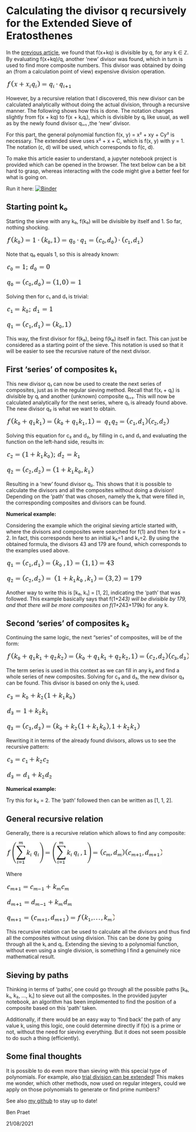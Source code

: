 # Calculating the divisor q recursively for the Extended Sieve of Eratosthenes

In the [previous article](Extended_Sieve_Of_Eratosthenes.md), we found that f(x+kq) is divisible by q, for any k ∈ ℤ. By evaluating f(x+kq)/q, another ‘new’ divisor was found, which in turn is used to find more composite numbers. This divisor was obtained by doing an (from a calculation point of view) expensive division operation.
 
![](images/Calculating_Divisor_Recursively/image001.jpg?raw=true) 

However, by a recursive relation that I discovered, this new divisor can be calculated analytically without doing the actual division, through a recursive manner. The following shows how this is done. The notation changes slightly from f(x + kq) to f(x + kᵢqᵢ), which is divisible by qᵢ like usual, as well as by the newly found divisor qᵢ₊₁ ,the ‘new’ divisor.

For this part, the general polynomial function f(x, y) = x² + xy + Cy² is necessary. The extended sieve uses x² + x + C, which is f(x, y) with y = 1. The notation (c, d) will be used, which corresponds to f(c, d).

To make this article easier to understand, a jupyter notebook project is provided which can be opened in the browser. The text below can be a bit hard to grasp, whereas interacting with the code might give a better feel for what is going on.


Run it here: [![Binder](https://mybinder.org/badge_logo.svg)](https://mybinder.org/v2/gh/PraetBen/ufd_prime_generators/master?filepath=Extended_Sieve_Of_Eratosthenes%2Fcalculating_divisor_recursively.ipynb)


## Starting point k₀
Starting the sieve with any k₀, f(k₀) will be divisible by itself and 1. So far, nothing shocking.


![](images/Calculating_Divisor_Recursively/image002.jpg?raw=true) 

Note that q₀ equals 1, so this is already known:

![](images/Calculating_Divisor_Recursively/image003.jpg?raw=true) 

![](images/Calculating_Divisor_Recursively/image004.jpg?raw=true) 


Solving then for c₁ and d₁ is trivial:

![](images/Calculating_Divisor_Recursively/image005.jpg?raw=true) 

![](images/Calculating_Divisor_Recursively/image006.jpg?raw=true) 
 

This way, the first divisor for f(k₀), being f(k₀) itself in fact. This can just be considered as a starting point of the sieve. This notation is used so that it will be easier to see the recursive nature of the next divisor.


## First ‘series’ of composites k₁
This new divisor q₁ can now be used to create the next series of composites, just as in the regular sieving method. Recall that f(xᵢ + qᵢ) is divisible by qᵢ and another (unknown) composite qᵢ₊₁. This will now be calculated analytically for the next series, where q₁ is already found above. The new divisor q₂ is what we want to obtain.

![](images/Calculating_Divisor_Recursively/image007.jpg?raw=true) 

Solving this equation for c₂ and d₂, by filling in c₁ and d₁ and evaluating the function on the left-hand side, results in:

![](images/Calculating_Divisor_Recursively/image008.jpg?raw=true) 

![](images/Calculating_Divisor_Recursively/image009.jpg?raw=true) 

Resulting in a ‘new’ found divisor q₂. This shows that it is possible to calculate the divisors and all the composites without doing a division! Depending on the ‘path’ that was chosen, namely the kᵢ that were filled in, the corresponding composites and divisors can be found.
 

**Numerical example:**

Considering the example which the original sieving article started with, where the divisors and composites were searched for f(1) and then for k = 2. In fact, this corresponds here to an initial k₀=1 and k₁=2. By using the obtained formula, the divisors 43 and 179 are found, which corresponds to the examples used above.

![](images/Calculating_Divisor_Recursively/image010.jpg?raw=true) 

![](images/Calculating_Divisor_Recursively/image011.jpg?raw=true) 
 
Another way to write this is [k₀, k₁] = [1, 2], indicating the ‘path’ that was followed. This example basically says that f(1+2*43) will be divisible by 179, and that there will be more composites on f(1+2*43+179k) for any k.

## Second ‘series’ of composites k₂

Continuing the same logic, the next “series” of composites, will be of the form:

![](images/Calculating_Divisor_Recursively/image012.jpg?raw=true) 

The term series is used in this context as we can fill in any k₂ and find a whole series of new composites. Solving for c₃ and d₃, the new divisor q₃ can be found. This divisor is based on only the kᵢ used.

![](images/Calculating_Divisor_Recursively/image013.jpg?raw=true) 
 
![](images/Calculating_Divisor_Recursively/image014.jpg?raw=true) 

![](images/Calculating_Divisor_Recursively/image015.jpg?raw=true) 


Rewriting it in terms of the already found divisors, allows us to see the recursive pattern:

![](images/Calculating_Divisor_Recursively/image016.jpg?raw=true) 

![](images/Calculating_Divisor_Recursively/image017.jpg?raw=true) 


**Numerical example:**

Try this for k₂ = 2. The ‘path’ followed then can be written as [1, 1, 2].

## General recursive relation
Generally, there is a recursive relation which allows to find any composite:

 
![](images/Calculating_Divisor_Recursively/image018.jpg?raw=true) 

Where

![](images/Calculating_Divisor_Recursively/image019.jpg?raw=true) 

![](images/Calculating_Divisor_Recursively/image020.jpg?raw=true)

![](images/Calculating_Divisor_Recursively/image021.jpg?raw=true)  


This recursive relation can be used to calculate all the divisors and thus find all the composites without using division. This can be done by going through all the kᵢ and qᵢ. Extending the sieving to a polynomial function, without even using a single division, is something I find a genuinely nice mathematical result.

 

## Sieving by paths

Thinking in terms of ‘paths’, one could go through all the possible paths [k₀, k₁, k₂, …, kᵢ]  to sieve out all the composites. In the provided jupyter notebook, an algorithm has been implemented to find the position of a composite based on this 'path' taken. 

Additionally, if there would be an easy way to ‘find back’ the path of any value k, using this logic, one could determine directly if f(x) is a prime or not, without the need for sieving everything. But it does not seem possible to do such a thing (efficiently).


## Some final thoughts

It is possible to do even more than sieving with this special type of polynomials. For example, also [trial division can be extended](Unique_Factorization_Domains.md)! This makes me wonder, which other methods, now used on regular integers, could we apply on those polynomials to generate or find prime numbers?

See also [my github](https://github.com/PraetBen/ufd_prime_generators/) to stay up to date! 

Ben Praet

21/08/2021